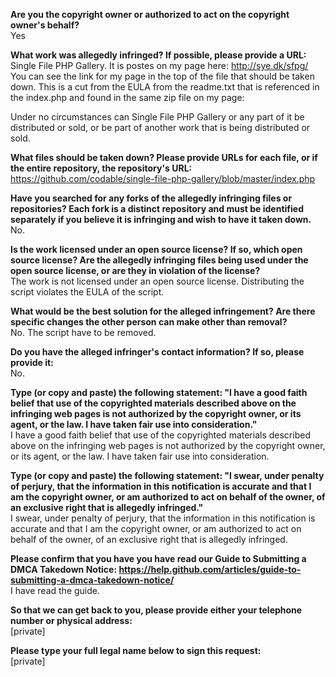 **Are you the copyright owner or authorized to act on the copyright
owner's behalf?**  
Yes

**What work was allegedly infringed? If possible, please provide a URL:**  
Single File PHP Gallery. It is postes on my page here: http://sye.dk/sfpg/
You can see the link for my page in the top of the file that should be
taken down.
This is a cut from the EULA from the readme.txt that is referenced in
the index.php and found in the same zip file on my page:

Under no circumstances can Single File PHP Gallery or any part of it be
distributed or sold, or be part of another work that is being
distributed or sold.


**What files should be taken down? Please provide URLs for each file, or
if the entire repository, the repository's
URL:**  
https://github.com/codable/single-file-php-gallery/blob/master/index.php

**Have you searched for any forks of the allegedly infringing files or
repositories? Each fork is a distinct repository and must be identified
separately if you believe it is infringing and wish to have it taken down.**  
No.

**Is the work licensed under an open source license? If so, which open
source license? Are the allegedly infringing files being used under the
open source license, or are they in violation of the license?**  
The work is not licensed under an open source license. Distributing the
script violates the EULA of the script.

**What would be the best solution for the alleged infringement? Are there
specific changes the other person can make other than removal?**  
No. The script have to be removed.

**Do you have the alleged infringer's contact information? If so, please
provide it:**  
No.

**Type (or copy and paste) the following statement: "I have a good faith
belief that use of the copyrighted materials described above on the
infringing web pages is not authorized by the copyright owner, or its
agent, or the law. I have taken fair use into consideration."**  
I have a good faith belief that use of the copyrighted materials
described above on the infringing web pages is not authorized by the
copyright owner, or its agent, or the law. I have taken fair use into
consideration.

**Type (or copy and paste) the following statement: "I swear, under
penalty of perjury, that the information in this notification is
accurate and that I am the copyright owner, or am authorized to act on
behalf of the owner, of an exclusive right that is allegedly infringed."**  
I swear, under penalty of perjury, that the information in this
notification is accurate and that I am the copyright owner, or am
authorized to act on behalf of the owner, of an exclusive right that is
allegedly infringed.

**Please confirm that you have you have read our Guide to Submitting a
DMCA Takedown Notice:
https://help.github.com/articles/guide-to-submitting-a-dmca-takedown-notice/**  
I have read the guide.

**So that we can get back to you, please provide either your telephone
number or physical address:**  
[private]

**Please type your full legal name below to sign this request:**  
[private]
